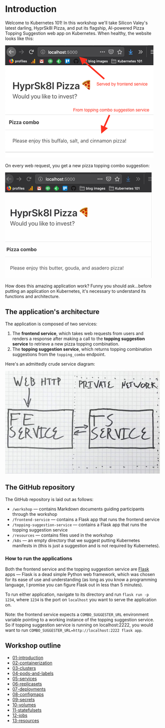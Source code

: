 # Introduction

Welcome to Kubernetes 101! In this workshop we'll take Silicon Valey's latest darling, HyprSk8l Pizza, and put its flagship, AI-powered Pizza Topping Suggestion web app on Kubernetes. When healthy, the website looks like  this:

![Application screenshot](./application-screenshot.png)

On every web request, you get a new pizza topping combo suggestion:

![main-app-demo.gif](./main-app-demo.gif)

How does this amazing application work? Funny you should ask...before putting an application on Kubernetes, it's necessary to understand its functions and architecture.

## The application's architecture

The application is composed of two services:

1. The **frontend service**, which takes web requests from users and renders a response after making a call to the **topping suggestion service** to retrieve a new pizza topping combination.
2. The **topping suggestion service**, which returns topping combination suggestions from the `topping_combo` endpoint.

Here's an admittedly crude service diagram:

![Service Diagram](./service-diagram.jpg)

## The GitHub repository

The GitHub repository is laid out as follows:

* `/workshop` — contains Markdown documents guiding participants through the workshop
* `/frontend-service` — contains a Flask app that runs the frontend service
* `/topping-suggestion-service` — contains a Flask app that runs the topping suggestion service
* `/resources` — contains files used in the workshop
* `/k8s` — an empty directory that we suggest putting Kubernetes manifests in (this is just a suggestion and is not required by Kubernetes).

### How to run the applications

Both the frontend service and the topping suggestion service are [Flask](http://flask.pocoo.org/) apps — Flask is a dead simple Python web framework, which was chosen for its ease of use and understanding (as long as you know a programming language, I promise you can figure Flask out in less than 5 minutes).

To run either application, navigate to its directory and run `flask run -p 1234`, where `1234` is the port on `localhost` you want to serve the application on.

Note: the frontend service expects a `COMBO_SUGGESTER_URL` environment variable pointing to a working instance of the topping suggestion service. So if topping suggestion service is running on localhost:2222, you would want to run `COMBO_SUGGESTER_URL=http://localhost:2222 flask app`.

## Workshop outline

* [01-introduction](#)
* [02-containerization](02-containerization.md)
* [03-clusters](03-clusters.md)
* [04-pods-and-labels](04-pods-and-labels.md)
* [05-services](05-services.md)
* [06-replicasets](06-replicasets.md)
* [07-deployments](07-deployments.md)
* [08-configmaps](08-configmaps.md)
* [09-secrets](09-secrets.md)
* [10-volumes](10-volumes.md)
* [11-statefulsets](11-statefulsets.md)
* [12-jobs](12-jobs.md)
* [13-resources](13-resources.md)